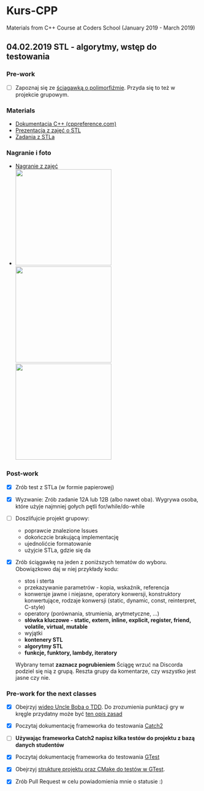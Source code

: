 # Kurs-CPP
Materials from C++ Course at Coders School (January 2019 - March 2019)

## 04.02.2019 STL - algorytmy, wstęp do testowania

### Pre-work 
- [ ] Zapoznaj się ze [ściągawką o polimorfiźmie](polimorfizm.pdf). Przyda się to też w projekcie grupowym.

### Materials
- [Dokumentacja C++ (cppreference.com)](https://en.cppreference.com/)
- [Prezentacja z zajęć o STL](STL_full.pdf)
- [Zadania z STLa](zadania_STL.pdf)


### Nagranie i foto
- [Nagranie z zajęć](https://www.youtube.com/watch?v=CxJdYkyjXy0&feature=youtu.be)
- <img src="algorytmy.jpg" width="250px"> <img src="testowanie.jpg" width="250px">
  <img src="zadania12.jpg" width="250px">

### Post-work
- [X] Zrób test z STLa (w formie papierowej)
- [X] Wyzwanie: Zrób zadanie 12A lub 12B (albo nawet oba). Wygrywa osoba, które użyje najmniej gołych pętli for/while/do-while
- [ ] Doszlifujcie projekt grupowy:
  - poprawcie znalezione Issues
  - dokończcie brakującą implementację
  - ujednolićcie formatowanie 
  - użyjcie STLa, gdzie się da
- [X] Zrób ściągawkę na jeden z poniższych tematów do wyboru. Obowiązkowo daj w niej przykłady kodu:
  - stos i sterta
  - przekazywanie parametrów - kopia, wskaźnik, referencja
  - konwersje jawne i niejasne, operatory konwersji, konstruktory konwertujące, rodzaje konwersji (static, dynamic, const, reinterpret, C-style)
  - operatory (porównania, strumienia, arytmetyczne, ...)
  - **słówka kluczowe - static, extern, inline, explicit, register, friend, volatile, virtual, mutable**
  - wyjątki
  - **kontenery STL**
  - **algorytmy STL**
  - **funkcje, funktory, lambdy, iteratory**

  Wybrany temat **zaznacz pogrubieniem**
  Ściągę wrzuć na Discorda podziel się nią z grupą. Reszta grupy da komentarze, czy wszystko jest jasne czy nie.

### Pre-work for the next classes
- [X] Obejrzyj [wideo Uncle Boba o TDD](https://trello-attachments.s3.amazonaws.com/5b20ebcd819b419f2d65c274/5b5d70bf109bc670f6d8d10d/90fb5c9305b6e8092df116da1c845210/fm_CleanCode-E6-P2-540p.mp4). Do zrozumienia punktacji gry w kręgle przydatny może być [ten opis zasad](bowling.txt)
- [X] Poczytaj dokumentację frameworka do testowania [Catch2](https://github.com/catchorg/Catch2/blob/master/docs/tutorial.md)
- [ ] **Używając frameworka Catch2 napisz kilka testów do projektu z bazą danych studentów**
- [X] Poczytaj dokumentację frameworka do testowania [GTest](https://github.com/google/googletest/blob/master/googletest/docs/primer.md)
- [X] Obejrzyj [strukturę projektu oraz CMake do testów w GTest](https://github.com/LordLukin/CombinedNumber). 
- [X] Zrób Pull Request w celu powiadomienia mnie o statusie :)

